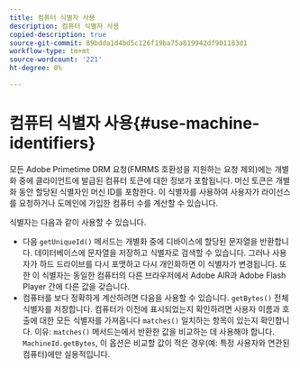 ```yaml
---
title: 컴퓨터 식별자 사용
description: 컴퓨터 식별자 사용
copied-description: true
source-git-commit: 89bdda1d4bd5c126f19ba75a819942df901183d1
workflow-type: tm+mt
source-wordcount: '221'
ht-degree: 0%

---
```



# 컴퓨터 식별자 사용{#use-machine-identifiers}

모든 Adobe Primetime DRM 요청(FMRMS 호환성을 지원하는 요청 제외)에는 개별화 중에 클라이언트에 발급된 컴퓨터 토큰에 대한 정보가 포함됩니다. 머신 토큰은 개별화 동안 할당된 식별자인 머신 ID를 포함한다. 이 식별자를 사용하여 사용자가 라이선스를 요청하거나 도메인에 가입한 컴퓨터 수를 계산할 수 있습니다.

식별자는 다음과 같이 사용할 수 있습니다.

* 다음 `getUniqueId()` 메서드는 개별화 중에 디바이스에 할당된 문자열을 반환합니다. 데이터베이스에 문자열을 저장하고 식별자로 검색할 수 있습니다. 그러나 사용자가 하드 드라이브를 다시 포맷하고 다시 개인화하면 이 식별자가 변경됩니다. 또한 이 식별자는 동일한 컴퓨터의 다른 브라우저에서 Adobe AIR과 Adobe Flash Player 간에 다른 값을 갖습니다.
* 컴퓨터를 보다 정확하게 계산하려면 다음을 사용할 수 있습니다. `getBytes()` 전체 식별자를 저장합니다. 컴퓨터가 이전에 표시되었는지 확인하려면 사용자 이름과 호출에 대한 모든 식별자를 가져옵니다 `matches()` 일치하는 항목이 있는지 확인합니다. 이유: `matches()` 메서드는에서 반환한 값을 비교하는 데 사용해야 합니다. `MachineId.getBytes`, 이 옵션은 비교할 값이 적은 경우(예: 특정 사용자와 연관된 컴퓨터)에만 실용적입니다.

